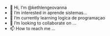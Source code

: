 - 👋 Hi, I’m @kethlengeovanna
- 👀 I’m interested in  aprende sistemas...
- 🌱 I’m currently learning  logica de programaçao 
- 💞️ I’m looking to collaborate on ...
- 📫 How to reach me ...

<!---
kethlengeovanna/kethlengeovanna is a ✨ special ✨ repository because its `README.md` (this file) appears on your GitHub profile.
You can click the Preview link to take a look at your changes.
--->
